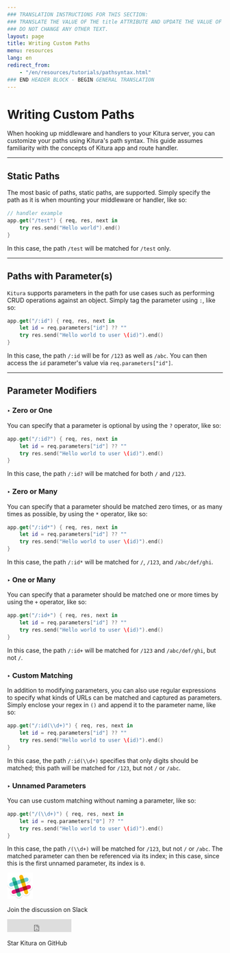 ```yaml
---
### TRANSLATION INSTRUCTIONS FOR THIS SECTION:
### TRANSLATE THE VALUE OF THE title ATTRIBUTE AND UPDATE THE VALUE OF THE lang ATTRIBUTE.
### DO NOT CHANGE ANY OTHER TEXT.
layout: page
title: Writing Custom Paths
menu: resources
lang: en
redirect_from: 
    - "/en/resources/tutorials/pathsyntax.html"
### END HEADER BLOCK - BEGIN GENERAL TRANSLATION
---
```


[info]: ../../../assets/info-blue.png
[tip]: ../../../assets/lightbulb-yellow.png
[warning]: ../../../assets/warning-red.png

<div class="titleBlock">
	<h1>Writing Custom Paths</h1>
</div>

When hooking up middleware and handlers to your Kitura server, you can customize your paths using Kitura's path syntax. This guide assumes familiarity with the concepts of Kitura app and route handler.

---

## Static Paths
The most basic of paths, static paths, are supported. Simply specify the path as it is when mounting your middleware or handler, like so:

```swift
// handler example
app.get("/test") { req, res, next in
    try res.send("Hello world").end()
}
```

In this case, the path `/test` will be matched for `/test` only.

---

## Paths with Parameter(s)
`Kitura` supports parameters in the path for use cases such as performing CRUD operations against an object. Simply tag the parameter using `:`, like so:

```swift
app.get("/:id") { req, res, next in
    let id = req.parameters["id"] ?? ""
    try res.send("Hello world to user \(id)").end()
}
```

In this case, the path `/:id` will be for `/123` as well as `/abc`. You can then access the `id` parameter's value via `req.parameters["id"]`.

---

## Parameter Modifiers

### <span class="arrow">&#8227;</span> Zero or One
You can specify that a parameter is optional by using the `?` operator, like so:

```swift
app.get("/:id?") { req, res, next in
    let id = req.parameters["id"] ?? ""
    try res.send("Hello world to user \(id)").end()
}
```

In this case, the path `/:id?` will be matched for both `/` and `/123`.

### <span class="arrow">&#8227;</span> Zero or Many
You can specify that a parameter should be matched zero times, or as many times as possible, by using the `*` operator, like so:

```swift
app.get("/:id*") { req, res, next in
    let id = req.parameters["id"] ?? ""
    try res.send("Hello world to user \(id)").end()
}
```

In this case, the path `/:id*` will be matched for `/`, `/123`, and `/abc/def/ghi`.

### <span class="arrow">&#8227;</span> One or Many
You can specify that a parameter should be matched one or more times by using the `+` operator, like so:

```swift
app.get("/:id+") { req, res, next in
    let id = req.parameters["id"] ?? ""
    try res.send("Hello world to user \(id)").end()
}
```

In this case, the path `/:id+` will be matched for `/123` and `/abc/def/ghi`, but not `/`.

### <span class="arrow">&#8227;</span> Custom Matching
In addition to modifying parameters, you can also use regular expressions to specify what kinds of URLs can be matched and captured as parameters. Simply enclose your regex in `()` and append it to the parameter name, like so:

```swift
app.get("/:id(\\d+)") { req, res, next in
    let id = req.parameters["id"] ?? ""
    try res.send("Hello world to user \(id)").end()
}
```

In this case, the path `/:id(\\d+)` specifies that only digits should be matched; this path will be matched for `/123`, but not `/` or `/abc`.

### <span class="arrow">&#8227;</span> Unnamed Parameters
You can use custom matching without naming a parameter, like so:

```swift
app.get("/(\\d+)") { req, res, next in
    let id = req.parameters["0"] ?? ""
    try res.send("Hello world to user \(id)").end()
}
```

In this case, the path `/(\\d+)` will be matched for `/123`, but not `/` or `/abc`. The matched parameter can then be referenced via its index; in this case, since this is the first unnamed parameter, its index is `0`.

<section class="social-section">
	<div class="social-link">
		<a rel="nofollow" href="http://swift-at-ibm-slack.mybluemix.net">
		<img src="../../../assets/slack.png" alt="Slack Logo" width="60" height="60" class="social-image"/></a>
		<p class="social-header">Join the discussion on Slack</p>
	</div>
	<div  class="social-link">
		<iframe class="social-image" src="https://ghbtns.com/github-btn.html?user=IBM-Swift&amp;repo=Kitura&amp;type=star&amp;count=true&amp;size=large" frameborder="0" scrolling="0" width="150px" height="30px"></iframe>
		<p class="social-header">Star Kitura on GitHub</p>
	</div>
</section>
